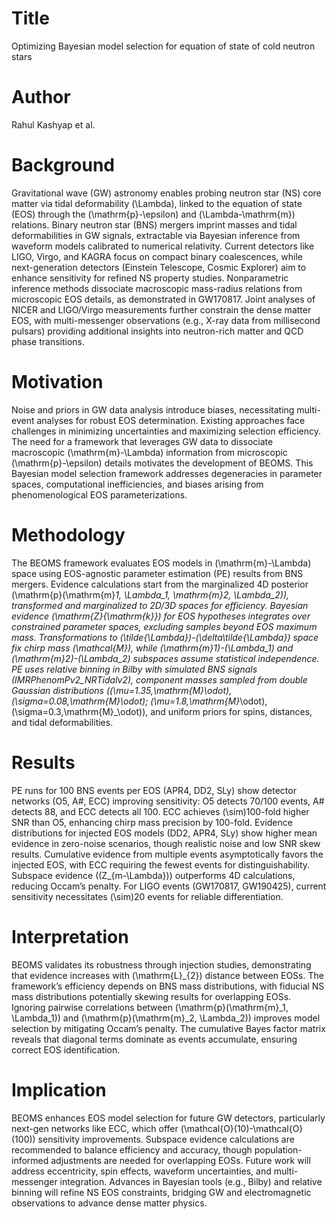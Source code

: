 # Title  
Optimizing Bayesian model selection for equation of state of cold neutron stars  

# Author  
Rahul Kashyap et al.  

# Background  
Gravitational wave (GW) astronomy enables probing neutron star (NS) core matter via tidal deformability \(\Lambda\), linked to the equation of state (EOS) through the \(\mathrm{p}-\epsilon\) and \(\Lambda-\mathrm{m}\) relations. Binary neutron star (BNS) mergers imprint masses and tidal deformabilities in GW signals, extractable via Bayesian inference from waveform models calibrated to numerical relativity. Current detectors like LIGO, Virgo, and KAGRA focus on compact binary coalescences, while next-generation detectors (Einstein Telescope, Cosmic Explorer) aim to enhance sensitivity for refined NS property studies. Nonparametric inference methods dissociate macroscopic mass-radius relations from microscopic EOS details, as demonstrated in GW170817. Joint analyses of NICER and LIGO/Virgo measurements further constrain the dense matter EOS, with multi-messenger observations (e.g., X-ray data from millisecond pulsars) providing additional insights into neutron-rich matter and QCD phase transitions.  

# Motivation  
Noise and priors in GW data analysis introduce biases, necessitating multi-event analyses for robust EOS determination. Existing approaches face challenges in minimizing uncertainties and maximizing selection efficiency. The need for a framework that leverages GW data to dissociate macroscopic \(\mathrm{m}-\Lambda\) information from microscopic \(\mathrm{p}-\epsilon\) details motivates the development of BEOMS. This Bayesian model selection framework addresses degeneracies in parameter spaces, computational inefficiencies, and biases arising from phenomenological EOS parameterizations.  

# Methodology  
The BEOMS framework evaluates EOS models in \(\mathrm{m}-\Lambda\) space using EOS-agnostic parameter estimation (PE) results from BNS mergers. Evidence calculations start from the marginalized 4D posterior \(\mathrm{p}(\mathrm{m}_1, \Lambda_1, \mathrm{m}_2, \Lambda_2)\), transformed and marginalized to 2D/3D spaces for efficiency. Bayesian evidence \(\mathrm{Z}_{\mathrm{k}}\) for EOS hypotheses integrates over constrained parameter spaces, excluding samples beyond EOS maximum mass. Transformations to \(\tilde{\Lambda}\)-\(\delta\tilde{\Lambda}\) space fix chirp mass \(\mathcal{M}\), while \(\mathrm{m}_1\)-\(\Lambda_1\) and \(\mathrm{m}_2\)-\(\Lambda_2\) subspaces assume statistical independence. PE uses relative binning in Bilby with simulated BNS signals (IMRPhenomPv2_NRTidalv2), component masses sampled from double Gaussian distributions (\(\mu=1.35\,\mathrm{M}_\odot\), \(\sigma=0.08\,\mathrm{M}_\odot\); \(\mu=1.8\,\mathrm{M}_\odot\), \(\sigma=0.3\,\mathrm{M}_\odot\)), and uniform priors for spins, distances, and tidal deformabilities.  

# Results  
PE runs for 100 BNS events per EOS (APR4, DD2, SLy) show detector networks (O5, A\#, ECC) improving sensitivity: O5 detects 70/100 events, A\# detects 88, and ECC detects all 100. ECC achieves \(\sim\)100-fold higher SNR than O5, enhancing chirp mass precision by 100-fold. Evidence distributions for injected EOS models (DD2, APR4, SLy) show higher mean evidence in zero-noise scenarios, though realistic noise and low SNR skew results. Cumulative evidence from multiple events asymptotically favors the injected EOS, with ECC requiring the fewest events for distinguishability. Subspace evidence (\(Z_{m-\Lambda}\)) outperforms 4D calculations, reducing Occam’s penalty. For LIGO events (GW170817, GW190425), current sensitivity necessitates \(\sim\)20 events for reliable differentiation.  

# Interpretation  
BEOMS validates its robustness through injection studies, demonstrating that evidence increases with \(\mathrm{L}_{2}\) distance between EOSs. The framework’s efficiency depends on BNS mass distributions, with fiducial NS mass distributions potentially skewing results for overlapping EOSs. Ignoring pairwise correlations between \(\mathrm{p}(\mathrm{m}_1, \Lambda_1)\) and \(\mathrm{p}(\mathrm{m}_2, \Lambda_2)\) improves model selection by mitigating Occam’s penalty. The cumulative Bayes factor matrix reveals that diagonal terms dominate as events accumulate, ensuring correct EOS identification.  

# Implication  
BEOMS enhances EOS model selection for future GW detectors, particularly next-gen networks like ECC, which offer \(\mathcal{O}(10)-\mathcal{O}(100)\) sensitivity improvements. Subspace evidence calculations are recommended to balance efficiency and accuracy, though population-informed adjustments are needed for overlapping EOSs. Future work will address eccentricity, spin effects, waveform uncertainties, and multi-messenger integration. Advances in Bayesian tools (e.g., Bilby) and relative binning will refine NS EOS constraints, bridging GW and electromagnetic observations to advance dense matter physics.